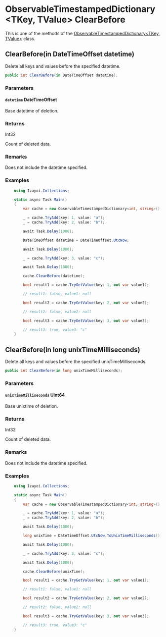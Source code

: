 # ObservableTimestampedDictionary<TKey, TValue> ClearBefore

This is one of the methods of the [ObservableTimestampedDictionary<TKey, TValue>](ObservableTimestampedDictionary.md) class.

## ClearBefore(in DateTimeOffset datetime)

Delete all keys and values before the specified datetime.

~~~csharp
public int ClearBefore(in DateTimeOffset datetime);
~~~

### Parameters

#### `datetime` DateTimeOffset

Base datetime of deletion.

### Returns

Int32

Count of deleted data.

### Remarks

Does not include the datetime specified.

### Examples

~~~csharp
    using Izayoi.Collections;

    static async Task Main()
    {
        var cache = new ObservableTimestampedDictionary<int, string>();

        _ = cache.TryAdd(key: 1, value: "a");
        _ = cache.TryAdd(key: 2, value: "b");

        await Task.Delay(1000);

        DateTimeOffset datetime = DateTimeOffset.UtcNow;

        await Task.Delay(1000);

        _ = cache.TryAdd(key: 3, value: "c");

        await Task.Delay(1000);

        cache.ClearBefore(datetime);

        bool result1 = cache.TryGetValue(key: 1, out var value1);

        // result1: false, value1: null

        bool result2 = cache.TryGetValue(key: 2, out var value2);

        // result2: false, value2: null

        bool result3 = cache.TryGetValue(key: 3, out var value3);

        // result3: true, value3: "c"
    }
~~~

## ClearBefore(in long unixTimeMilliseconds)

Delete all keys and values before the specified unixTimeMilliseconds.

~~~csharp
public int ClearBefore(in long unixTimeMilliseconds);
~~~

### Parameters

#### `unixTimeMilliseconds` Uint64

Base unixtime of deletion.

### Returns

Int32

Count of deleted data.

### Remarks

Does not include the datetime specified.

### Examples

~~~csharp
    using Izayoi.Collections;

    static async Task Main()
    {
        var cache = new ObservableTimestampedDictionary<int, string>();

        _ = cache.TryAdd(key: 1, value: "a");
        _ = cache.TryAdd(key: 2, value: "b");

        await Task.Delay(1000);

        long unixTime = DateTimeOffset.UtcNow.ToUnixTimeMilliseconds();

        await Task.Delay(1000);

        _ = cache.TryAdd(key: 3, value: "c");

        await Task.Delay(1000);

        cache.ClearBefore(unixTime);

        bool result1 = cache.TryGetValue(key: 1, out var value1);

        // result1: false, value1: null

        bool result2 = cache.TryGetValue(key: 2, out var value2);

        // result2: false, value2: null

        bool result3 = cache.TryGetValue(key: 3, out var value3);

        // result3: true, value3: "c"
    }
~~~

